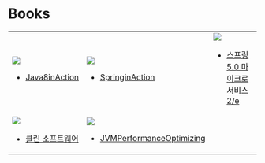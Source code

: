 # Books
<table text-align="center">
<tr>
<td width="30%">
<a href="https://github.com/simjunbo/Java8inAction/tree/master/doc">
<img src="http://postfiles4.naver.net/MjAxODA3MDNfODYg/MDAxNTMwNTQ1NjI5Mjg2.1CtaSavRg_XeP7KP8LxrnBufNJPg6qnwhRSndNNILQsg.lbRl0ER_Qu7j01VkLkYfSJZU2xx7aMeMnALvCmZ8TBQg.JPEG.simjunbo/image_9203192431530545529264.jpg?type=w773">
</img>
</a>

- [Java8inAction](https://github.com/simjunbo/Java8inAction/tree/master/doc)
</td>
<td width="30%">
<a href="https://github.com/simjunbo/SpringInAction/tree/master/doc">
<img src="http://postfiles10.naver.net/MjAxODA3MDNfMjE4/MDAxNTMwNTQ1NjA5NjI3.l2lUE99NS_OBhhJZldi_GPC-iHMNLdsOs9zcVD57RyIg.k65VH_7TIAc2vWDDdQlibVqqIEbs2DqwrwibrpTHnj0g.JPEG.simjunbo/image_111581631530545529265.jpg?type=w773">
</img>
</a>
  
- [SpringinAction](https://github.com/simjunbo/SpringInAction/tree/master/doc)
</td>
<td width="30%">
<a href="https://github.com/simjunbo/core-study-record/blob/master/%EC%8A%A4%ED%94%84%EB%A7%81%205.0%20%EB%A7%88%EC%9D%B4%ED%81%AC%EB%A1%9C%EC%84%9C%EB%B9%84%EC%8A%A4%202-e/keyword.md">
<img src="http://postfiles5.naver.net/MjAxODA3MDNfNzIg/MDAxNTMwNTQ1NTI4OTM4.U57hnvk2ZyStcEudYRq2ol0hsjIroNqh7DlvsaDWJLAg.XlsToKr4_W3DEEBOvktjoMYOLy5PeXXMVbOA_CAYaFQg.PNG.simjunbo/spring5.png?type=w773">
</img>
</a>

- [스프링5.0 마이크로서비스 2/e](https://github.com/simjunbo/core-study-record/blob/master/%EC%8A%A4%ED%94%84%EB%A7%81%205.0%20%EB%A7%88%EC%9D%B4%ED%81%AC%EB%A1%9C%EC%84%9C%EB%B9%84%EC%8A%A4%202-e/keyword.md)
</td>
</tr>
<tr>
<td width="30%">
<a href="https://github.com/simjunbo/CleanSoftware/tree/master/doc">
<img src="http://postfiles6.naver.net/MjAxODA3MDNfMTU3/MDAxNTMwNTQ1NjM2MzEw.8dFNPqRWm8P7ZjxpXkzdG_tM-GR3vqMXnDLBpONIaFkg._yfSCI95Fk85E5xpA-DC5CWPBoUShXHSg12SjBkueF0g.JPEG.simjunbo/image_1511001251530545529264.jpg?type=w773">
</img>
</a>

- [클린 소프트웨어](https://github.com/simjunbo/CleanSoftware/tree/master/doc)
</td>
<td width="30%">
<a href="https://github.com/simjunbo/JVMPerformanceOptimizing/tree/master/doc">
<img src="http://postfiles1.naver.net/MjAxODA3MDNfMjMg/MDAxNTMwNTQ1NjE4OTI1.lxeTturvDqAtBCDUq_xp7u5o_fMqTy-bArFuCs5JqV4g.vSnM8khQMa-G7kjMpZ5AtZS1P4NGxYJ759RMh9hUQMMg.JPEG.simjunbo/image_1142079581530545529265.jpg?type=w773">
</img>
</a>

- [JVMPerformanceOptimizing](https://github.com/simjunbo/JVMPerformanceOptimizing/tree/master/doc)
</td>
<td width="30%">

</td>
</tr>
</table>
